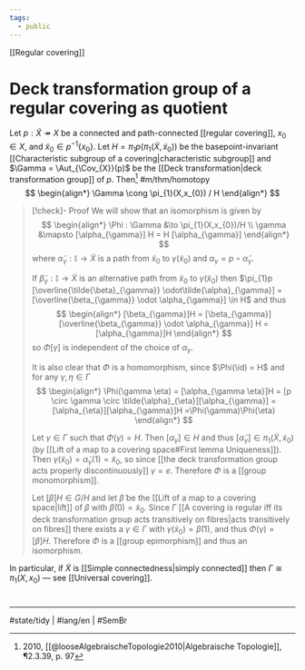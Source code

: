 ```yaml
---
tags:
  - public
---
```

[[Regular covering]]
# Deck transformation group of a regular covering as quotient

Let $p : \tilde{X} \twoheadrightarrow X$ be a connected and path-connected [[regular covering]], $x_{0} \in X$, and $\tilde{x}_{0} \in p^{-1}\{ x_{0} \}$.
Let $H = \pi_{1}p(\pi_{1}(\tilde{X},\tilde{x}_{0}))$ be the basepoint-invariant [[Characteristic subgroup of a covering|characteristic subgroup]] and $\Gamma = \Aut_{\Cov_{X}}(p)$ be the [[Deck transformation|deck transformation group]] of $p$.
Then[^loose] #m/thm/homotopy 
$$
\begin{align*}
\Gamma \cong \pi_{1}(X,x_{0}) / H
\end{align*}
$$

[^loose]: 2010, [[@looseAlgebraischeTopologie2010|Algebraische Topologie]], ¶2.3.39, p. 97


> [!check]- Proof
> We will show that an isomorphism is given by
> $$
> \begin{align*}
> \Phi : \Gamma &\to \pi_{1}(X,x_{0})/H \\
> \gamma &\mapsto [\alpha_{\gamma}]  H = H [\alpha_{\gamma}]
> \end{align*}
> $$
> where $\tilde{\alpha}_{\gamma} : \mathbb{I} \to \tilde{X}$ is a path from $\tilde{x}_{0}$ to $\gamma (\tilde{x}_{0})$ and $\alpha_{\gamma} = p \circ \tilde{\alpha}_{\gamma}$.
> 
> If $\tilde{\beta}_{\gamma} : \mathbb{I} \to \tilde{X}$ is an alternative path from $\tilde{x}_{0}$ to $\gamma(\tilde{x}_{0})$ then $\pi_{1}p [\overline{\tilde{\beta}_{\gamma}} \odot\tilde{\alpha}_{\gamma}] = [\overline{\beta_{\gamma}} \odot \alpha_{\gamma}] \in H$ and thus
> $$
> \begin{align*}
> [\beta_{\gamma}]H = [\beta_{\gamma}] [\overline{\beta_{\gamma}} \odot \alpha_{\gamma}] H = [\alpha_{\gamma}]H
> \end{align*}
> $$
> so $\Phi[\gamma]$ is independent of the choice of ${\alpha_{\gamma}}$.
> 
> It is also clear that $\Phi$ is a homomorphism, since $\Phi(\id) = H$ and for any $\gamma,\eta \in \Gamma$
> $$
> \begin{align*}
> \Phi(\gamma \eta) = [\alpha_{\gamma \eta}]H = [p \circ \gamma \circ \tilde{\alpha}_{\eta}][\alpha_{\gamma}] = [\alpha_{\eta}][\alpha_{\gamma}]H =\Phi(\gamma)\Phi(\eta)
> \end{align*}
> $$
> 
> Let $\gamma \in \Gamma$ such that $\Phi(\gamma) = H$.
> Then $[\alpha_{\gamma}] \in H$ and thus $[\tilde{\alpha}_{\gamma}] \in \pi_{1}(\tilde{X}, \tilde{x}_{0})$ (by [[Lift of a map to a covering space#First lemma Uniqueness]]).
> Then $\gamma(\tilde{x}_{0}) = \tilde{\alpha}_{\gamma}(1) = \tilde{x}_{0}$,
> so since [[the deck transformation group acts properly discontinuously]] $\gamma = e$.
> Therefore $\Phi$ is a [[group monomorphism]].
> 
> Let $[\beta] H \in G / H$ and let $\tilde{\beta}$ be the [[Lift of a map to a covering space|lift]] of $\beta$ with $\tilde{\beta}(0) = \tilde{x}_{0}$.
> Since $\Gamma$ [[A covering is regular iff its deck transformation group acts transitively on fibres|acts transitively on fibres]] there exists a $\gamma \in \Gamma$ with $\gamma(\tilde{x}_{0}) = \tilde{\beta}(1)$,
> and thus $\Phi(\gamma) = [\beta]H$.
> Therefore $\Phi$ is a [[group epimorphism]] and thus an isomorphism.
> <span class="QED"/>

In particular, if $\tilde{X}$ is [[Simple connectedness|simply connected]] then $\Gamma \cong \pi_{1}(X, x_{0})$ — see [[Universal covering]].

#
---
#state/tidy | #lang/en | #SemBr
